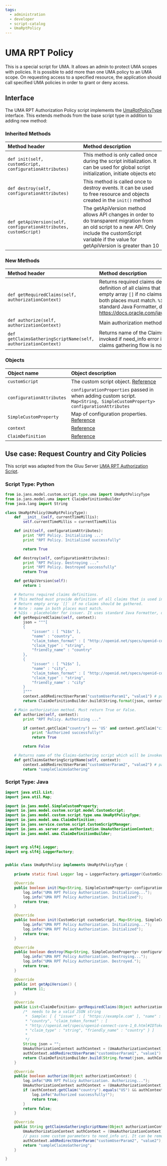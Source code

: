 ```yaml
---
tags:
  - administration
  - developer
  - script-catalog
  - UmaRptPolicy
---
```


# UMA RPT Policy
This is a special script for UMA. It allows an admin to protect UMA scopes with policies. It is possible to add more than one UMA policy to an UMA scope. On requesting access to a specified resource, the application should call specified UMA policies in order to grant or deny access.

## Interface
The UMA RPT Authorization Policy script implements the [UmaRptPolicyType](https://github.com/JanssenProject/jans/blob/main/jans-core/script/src/main/java/io/jans/model/custom/script/type/uma/UmaRptPolicyType.java) interface. This extends methods from the base script type in addition to adding new method:

### Inherited Methods
| Method header | Method description |
|:-----|:------|
| `def init(self, customScript, configurationAttributes)` | This method is only called once during the script initialization. It can be used for global script initialization, initiate objects etc |
| `def destroy(self, configurationAttributes)` | This method is called once to destroy events. It can be used to free resource and objects created in the `init()` method |
| `def getApiVersion(self, configurationAttributes, customScript)` | The getApiVersion method allows API changes in order to do transparent migration from an old script to a new API. Only include the customScript variable if the value for getApiVersion is greater than 10 |

### New Methods
| Method header | Method description |
|:-----|:------|
| `def getRequiredClaims(self, authorizationContext)` | Returns required claims definitions. This method must provide definition of all claims that is used in 'authorize' method. Return empty array `[]` if no claims should be gathered. Note : name in both places must match. `%1$s` - placeholder for issuer. It uses standard Java Formatter, docs : https://docs.oracle.com/javase/7/docs/api/java/util/Formatter.html |
| `def authorize(self, authorizationContext)` | Main authorization method. Must return True or False. |
| `def getClaimsGatheringScriptName(self, authorizationContext)` | Returns name of the Claims-Gathering script which will be invoked if need_info error is returned. Return blank/empty string if claims gathering flow is not involved. |

### Objects
| Object name | Object description |
|:-----|:------|
|`customScript`| The custom script object. [Reference](https://github.com/JanssenProject/jans/blob/main/jans-core/script/src/main/java/io/jans/model/custom/script/model/CustomScript.java) |
|`configurationAttributes`| `configurationProperties` passed in when adding custom script. `Map<String, SimpleCustomProperty> configurationAttributes` |
|`SimpleCustomProperty`| Map of configuration properties. [Reference](https://github.com/JanssenProject/jans/blob/main/jans-core/util/src/main/java/io/jans/model/SimpleCustomProperty.java) |
| `context` | [Reference](https://github.com/JanssenProject/jans/blob/main/jans-auth-server/server/src/main/java/io/jans/as/server/uma/authorization/UmaAuthorizationContext.java)
| `ClaimDefinition` | [Reference](https://github.com/JanssenProject/jans/blob/main/jans-core/model/src/main/java/io/jans/model/uma/ClaimDefinition.java) |

## Use case: Request Country and City Policies
This script was adapted from the Gluu Server [UMA RPT Authorization Script](https://gluu.org/docs/gluu-server/4.4/admin-guide/sample-uma-authorization-script.py).

### Script Type: Python
```python
from io.jans.model.custom.script.type.uma import UmaRptPolicyType
from io.jans.model.uma import ClaimDefinitionBuilder
from java.lang import String

class UmaRptPolicy(UmaRptPolicyType):
    def __init__(self, currentTimeMillis):
        self.currentTimeMillis = currentTimeMillis

    def init(self, configurationAttributes):
        print "RPT Policy. Initializing ..."
        print "RPT Policy. Initialized successfully"

        return True

    def destroy(self, configurationAttributes):
        print "RPT Policy. Destroying ..."
        print "RPT Policy. Destroyed successfully"
        return True

    def getApiVersion(self):
        return 1

    # Returns required claims definitions.
    # This method must provide definition of all claims that is used in 'authorize' method.
    # Return empty array `[]` if no claims should be gathered.
    # Note : name in both places must match.
    # %1$s - placeholder for issuer. It uses standard Java Formatter, docs : https://docs.oracle.com/javase/7/docs/api/java/util/Formatter.html
    def getRequiredClaims(self, context): 
        json = """[
        {
            "issuer" : [ "%1$s" ],
            "name" : "country",
            "claim_token_format" : [ "http://openid.net/specs/openid-connect-core-1_0.html#IDToken" ],
            "claim_type" : "string",
            "friendly_name" : "country"
        },
        {
            "issuer" : [ "%1$s" ],
            "name" : "city",
            "claim_token_format" : [ "http://openid.net/specs/openid-connect-core-1_0.html#IDToken" ],
            "claim_type" : "string",
            "friendly_name" : "city"
        }
        ]"""
        context.addRedirectUserParam("customUserParam1", "value1") # pass some custom parameters to need_info uri. It can be removed if you don't need custom parameters.
        return ClaimDefinitionBuilder.build(String.format(json, context.getIssuer()))

    # Main authorization method. Must return True or False.
    def authorize(self, context): 
        print "RPT Policy. Authorizing ..."

        if context.getClaim("country") == 'US' and context.getClaim("city") == 'NY':
            print "Authorized successfully!"
            return True

        return False

    # Returns name of the Claims-Gathering script which will be invoked if need_info error is returned. Return blank/empty string if claims gathering flow is not involved.
    def getClaimsGatheringScriptName(self, context): 
        context.addRedirectUserParam("customUserParam2", "value2") # pass some custom parameters to need_info uri. It can be removed if you don't need custom parameters.
        return "sampleClaimsGathering"
```

### Script Type: Java
```java
import java.util.List;
import java.util.Map;

import io.jans.model.SimpleCustomProperty;
import io.jans.model.custom.script.model.CustomScript;
import io.jans.model.custom.script.type.uma.UmaRptPolicyType;
import io.jans.model.uma.ClaimDefinition;
import io.jans.service.custom.script.CustomScriptManager;
import io.jans.as.server.uma.authorization.UmaAuthorizationContext;
import io.jans.model.uma.ClaimDefinitionBuilder;


import org.slf4j.Logger;
import org.slf4j.LoggerFactory;


public class UmaRptPolicy implements UmaRptPolicyType {
	
	private static final Logger log = LoggerFactory.getLogger(CustomScriptManager.class);

	@Override
	public boolean init(Map<String, SimpleCustomProperty> configurationAttributes) {
        log.info("UMA RPT Policy Authorization. Initializing...");
        log.info("UMA RPT Policy Authorization. Initialized");
		return true;
	}

	@Override
	public boolean init(CustomScript customScript, Map<String, SimpleCustomProperty> configurationAttributes) {
        log.info("UMA RPT Policy Authorization. Initializing...");
        log.info("UMA RPT Policy Authorization. Initialized");
        return true;
	}

	@Override
	public boolean destroy(Map<String, SimpleCustomProperty> configurationAttributes) {
        log.info("UMA RPT Policy Authorization. Destroying...");
        log.info("UMA RPT Policy Authorization. Destroyed.");
        return true;
	}

	@Override
	public int getApiVersion() {
		return 11;
	}

	@Override
	public List<ClaimDefinition> getRequiredClaims(Object authorizationContext) {
		/*  needs to be a valid JSON string
	     *  Sample: [ { "issuer" : [ "https://example.com" ], "name" :
	     * "country", "claim_token_format" : [
	     * "http://openid.net/specs/openid-connect-core-1_0.html#IDToken" ],
	     * "claim_type" : "string", "friendly_name" : "country" } ]
	     *
	     */
		String json = "";
		UmaAuthorizationContext authContext = (UmaAuthorizationContext) authorizationContext;
		authContext.addRedirectUserParam("customUserParam1", "value1");
		return ClaimDefinitionBuilder.build(String.format(json, authContext.getIssuer()));
	}

	@Override
	public boolean authorize(Object authorizationContext) {
		log.info("UMA RPT Policy Authorization. Authorizing...");
		UmaAuthorizationContext authContext = (UmaAuthorizationContext) authorizationContext;
		if (authContext.getClaim("country").equals("US") && authContext.getClaim("city").equals("NY")) {
			log.info("Authorized successfully!");
			return true;
		}
		return false;
	}

	@Override
	public String getClaimsGatheringScriptName(Object authorizationContext) {
		UmaAuthorizationContext authContext = (UmaAuthorizationContext) authorizationContext;
		// pass some custom parameters to need_info uri. It can be removed if you don't need custom parameters.
		authContext.addRedirectUserParam("customUserParam2", "value2"); 
		return "sampleClaimsGathering";
	}

}

```